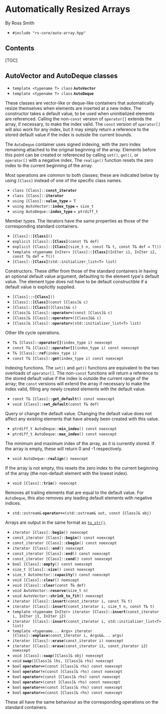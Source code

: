 # Automatically Resized Arrays #

By Ross Smith

* `#include "rs-core/auto-array.hpp"`

## Contents ##

[TOC]

## AutoVector and AutoDeque classes ##

* `template <typename T> class` **`AutoVector`**
* `template <typename T> class` **`AutoDeque`**

These classes are vector-like or deque-like containers that automatically
resize themselves when elements are inserted at a new index. The constructor
takes a default value, to be used when uninitialized elements are referenced.
Calling the non-`const` version of `operator[]` extends the array, if
necessary, to make the index valid. The `const` version of `operator[]` will
also work for any index, but it may simply return a reference to the stored
default value if the index is outside the current bounds.

The `AutoDeque` container uses signed indexing, with the zero index remaining
attached to the original beginning of the array. Elements before this point
can be created or referenced by calling `set()`, `get()`, or `operator[]` with
a negative index. The `realign()` function resets the zero index to the
current beginning of the array.

Most operations are common to both classes; these are indicated below by using
`[Class]` instead of one of the specific class names.

* `class [Class]::`**`const_iterator`**
* `class [Class]::`**`iterator`**
* `using [Class]::`**`value_type`** `= T`
* `using AutoVector::`**`index_type`** `= size_t`
* `using AutoDeque::`**`index_type`** `= ptrdiff_t`

Member types. The iterators have the same properties as those of the
corresponding standard containers.

* `[Class]::`**`[Class]`**`()`
* `explicit [Class]::`**`[Class]`**`(const T& def)`
* `explicit [Class]::`**`[Class]`**`(size_t n, const T& t, const T& def = T())`
* `template <typename InIter> [Class]::`**`[Class]`**`(InIter i1, InIter i2, const T& def = T())`
* `[Class]::`**`[Class]`**`(std::initializer_list<T> list)`

Constructors. These differ from those of the standard containers in having an
optional default value argument, defaulting to the element type's default
value. The element type does not have to be default constructible if a default
value is explicitly supplied.

* `[Class]::`**`~[Class]`**`()`
* `[Class]::`**`[Class]`**`(const [Class]& c)`
* `[Class]::`**`[Class]`**`([Class]&& c)`
* `[Class]& [Class]::`**`operator=`**`(const [Class]& c)`
* `[Class]& [Class]::`**`operator=`**`([Class]&& c)`
* `[Class]& [Class]::`**`operator=`**`(std::initializer_list<T> list)`

Other life cycle operations.

* `T& [Class]::`**`operator[]`**`(index_type i) noexcept`
* `const T& [Class]::`**`operator[]`**`(index_type i) const noexcept`
* `T& [Class]::`**`ref`**`(index_type i)`
* `const T& [Class]::`**`get`**`(index_type i) const noexcept`

Indexing functions. The `set()` and `get()` functions are equivalent to the
two overloads of `operator[]`. The non-`const` functions will return a
reference to the stored default value if the index is outside the current
range of the array; the `const` versions will extend the array if necessary to
make the index valid, filling any newly created elements with the default
value.

* `const T& [Class]::`**`get_default`**`() const noexcept`
* `void [Class]::`**`set_default`**`(const T& def)`

Query or change the default value. Changing the default value does not affect
any existing elements that have already been created with this value.

* `ptrdiff_t AutoDeque::`**`min_index`**`() const noexcept`
* `ptrdiff_t AutoDeque::`**`max_index`**`() const noexcept`

The minimum and maximum index of the array, as it is currently stored. If the
array is empty, these will return 0 and -1 respectively.

* `void AutoDeque::`**`realign`**`() noexcept`

If the array is not empty, this resets the zero index to the current beginning
of the array (the non-default element with the lowest index).

* `void [Class]::`**`trim`**`() noexcept`

Removes all trailing elements that are equal to the default value. For
`AutoDeque`, this also removes any leading default elements with negative
indices.

* `std::ostream&` **`operator<<`**`(std::ostream& out, const [Class]& obj)`

Arrays are output in the same format as
[`to_str()`](string.html#string-formatting-functions).

* `iterator [Class]::`**`begin`**`() noexcept`
* `const_iterator [Class]::`**`begin`**`() const noexcept`
* `const_iterator [Class]::`**`cbegin`**`() const noexcept`
* `iterator [Class]::`**`end`**`() noexcept`
* `const_iterator [Class]::`**`end`**`() const noexcept`
* `const_iterator [Class]::`**`cend`**`() const noexcept`
* `bool [Class]::`**`empty`**`() const noexcept`
* `size_t [Class]::`**`size`**`() const noexcept`
* `size_t AutoVector::`**`capacity`**`() const noexcept`
* `void [Class]::`**`clear`**`() noexcept`
* `void [Class]::`**`clear`**`(const T& def)`
* `void AutoVector::`**`reserve`**`(size_t n)`
* `void AutoVector::`**`shrink_to_fit`**`() noexcept`
* `iterator [Class]::`**`insert`**`(const_iterator i, const T& t)`
* `iterator [Class]::`**`insert`**`(const_iterator i, size_t n, const T& t)`
* `template <typename InIter> iterator [Class]::`**`insert`**`(const_iterator i, InIter j1, InIter j2)`
* `iterator [Class]::`**`insert`**`(const_iterator i, std::initializer_list<T> list)`
* `template <typename... Args> iterator [Class]::`**`emplace`**`(const_iterator i, Args&&... args)`
* `iterator [Class]::`**`erase`**`(const_iterator i) noexcept`
* `iterator [Class]::`**`erase`**`(const_iterator i1, const_iterator i2) noexcept`
* `void [Class]::`**`swap`**`([Class]& obj) noexcept`
* `void` **`swap`**`([Class]& lhs, [Class]& rhs) noexcept`
* `bool` **`operator==`**`(const [Class]& rhs) const noexcept`
* `bool` **`operator!=`**`(const [Class]& rhs) const noexcept`
* `bool` **`operator<`**`(const [Class]& rhs) const noexcept`
* `bool` **`operator>`**`(const [Class]& rhs) const noexcept`
* `bool` **`operator<=`**`(const [Class]& rhs) const noexcept`
* `bool` **`operator>=`**`(const [Class]& rhs) const noexcept`

These all have the same behaviour as the corresponding operations on the
standard containers.

